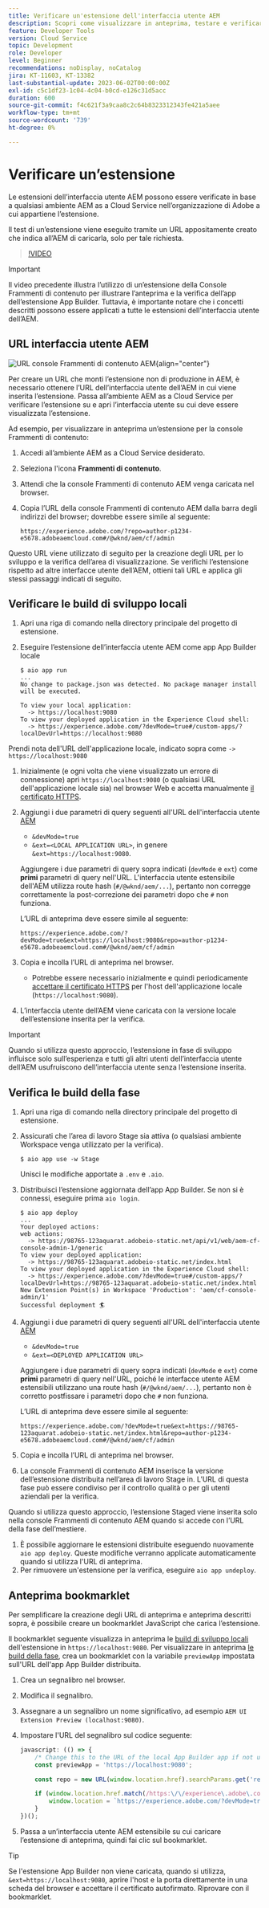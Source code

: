 ```yaml
---
title: Verificare un'estensione dell'interfaccia utente AEM
description: Scopri come visualizzare in anteprima, testare e verificare un’estensione dell’interfaccia utente AEM prima di distribuirla in produzione.
feature: Developer Tools
version: Cloud Service
topic: Development
role: Developer
level: Beginner
recommendations: noDisplay, noCatalog
jira: KT-11603, KT-13382
last-substantial-update: 2023-06-02T00:00:00Z
exl-id: c5c1df23-1c04-4c04-b0cd-e126c31d5acc
duration: 600
source-git-commit: f4c621f3a9caa8c2c64b8323312343fe421a5aee
workflow-type: tm+mt
source-wordcount: '739'
ht-degree: 0%

---
```


# Verificare un’estensione

Le estensioni dell’interfaccia utente AEM possono essere verificate in base a qualsiasi ambiente AEM as a Cloud Service nell’organizzazione di Adobe a cui appartiene l’estensione.

Il test di un’estensione viene eseguito tramite un URL appositamente creato che indica all’AEM di caricarla, solo per tale richiesta.

>[!VIDEO](https://video.tv.adobe.com/v/3412877?quality=12&learn=on)

>[!IMPORTANT]
>
> Il video precedente illustra l’utilizzo di un’estensione della Console Frammenti di contenuto per illustrare l’anteprima e la verifica dell’app dell’estensione App Builder. Tuttavia, è importante notare che i concetti descritti possono essere applicati a tutte le estensioni dell’interfaccia utente dell’AEM.

## URL interfaccia utente AEM

![URL console Frammenti di contenuto AEM](./assets/verify/content-fragment-console-url.png){align="center"}

Per creare un URL che monti l’estensione non di produzione in AEM, è necessario ottenere l’URL dell’interfaccia utente dell’AEM in cui viene inserita l’estensione. Passa all’ambiente AEM as a Cloud Service per verificare l’estensione su e apri l’interfaccia utente su cui deve essere visualizzata l’estensione.

Ad esempio, per visualizzare in anteprima un’estensione per la console Frammenti di contenuto:

1. Accedi all’ambiente AEM as a Cloud Service desiderato.
1. Seleziona l&#39;icona __Frammenti di contenuto__.
1. Attendi che la console Frammenti di contenuto AEM venga caricata nel browser.
1. Copia l’URL della console Frammenti di contenuto AEM dalla barra degli indirizzi del browser; dovrebbe essere simile al seguente:

   ```
   https://experience.adobe.com/?repo=author-p1234-e5678.adobeaemcloud.com#/@wknd/aem/cf/admin
   ```

Questo URL viene utilizzato di seguito per la creazione degli URL per lo sviluppo e la verifica dell’area di visualizzazione. Se verifichi l’estensione rispetto ad altre interfacce utente dell’AEM, ottieni tali URL e applica gli stessi passaggi indicati di seguito.

## Verificare le build di sviluppo locali

1. Apri una riga di comando nella directory principale del progetto di estensione.
1. Eseguire l’estensione dell’interfaccia utente AEM come app App Builder locale

   ```shell
   $ aio app run
   ...
   No change to package.json was detected. No package manager install will be executed.
   
   To view your local application:
     -> https://localhost:9080
   To view your deployed application in the Experience Cloud shell:
     -> https://experience.adobe.com/?devMode=true#/custom-apps/?localDevUrl=https://localhost:9080
   ```

Prendi nota dell&#39;URL dell&#39;applicazione locale, indicato sopra come `-> https://localhost:9080`

1. Inizialmente (e ogni volta che viene visualizzato un errore di connessione) apri `https://localhost:9080` (o qualsiasi URL dell&#39;applicazione locale sia) nel browser Web e accetta manualmente [il certificato HTTPS](https://developer.adobe.com/uix/docs/services/aem-cf-console-admin/extension-development/#accepting-the-certificate-first-time-users).
1. Aggiungi i due parametri di query seguenti all&#39;URL dell&#39;interfaccia utente [AEM](#aem-ui-url)
   + `&devMode=true`
   + `&ext=<LOCAL APPLICATION URL>`, in genere `&ext=https://localhost:9080`.

   Aggiungere i due parametri di query sopra indicati (`devMode` e `ext`) come __primi__ parametri di query nell&#39;URL. L&#39;interfaccia utente estensibile dell&#39;AEM utilizza route hash (`#/@wknd/aem/...`), pertanto non corregge correttamente la post-correzione dei parametri dopo che `#` non funziona.

   L’URL di anteprima deve essere simile al seguente:

   ```
   https://experience.adobe.com/?devMode=true&ext=https://localhost:9080&repo=author-p1234-e5678.adobeaemcloud.com#/@wknd/aem/cf/admin
   ```

1. Copia e incolla l’URL di anteprima nel browser.

   + Potrebbe essere necessario inizialmente e quindi periodicamente [accettare il certificato HTTPS](https://developer.adobe.com/uix/docs/services/aem-cf-console-admin/extension-development/#accepting-the-certificate-first-time-users) per l&#39;host dell&#39;applicazione locale (`https://localhost:9080`).

1. L’interfaccia utente dell’AEM viene caricata con la versione locale dell’estensione inserita per la verifica.

>[!IMPORTANT]
>
>Quando si utilizza questo approccio, l’estensione in fase di sviluppo influisce solo sull’esperienza e tutti gli altri utenti dell’interfaccia utente dell’AEM usufruiscono dell’interfaccia utente senza l’estensione inserita.

## Verifica le build della fase

1. Apri una riga di comando nella directory principale del progetto di estensione.
1. Assicurati che l’area di lavoro Stage sia attiva (o qualsiasi ambiente Workspace venga utilizzato per la verifica).

   ```shell
   $ aio app use -w Stage
   ```

   Unisci le modifiche apportate a `.env` e `.aio`.

1. Distribuisci l’estensione aggiornata dell’app App Builder. Se non si è connessi, eseguire prima `aio login`.

   ```shell
   $ aio app deploy
   ...
   Your deployed actions:
   web actions:
     -> https://98765-123aquarat.adobeio-static.net/api/v1/web/aem-cf-console-admin-1/generic 
   To view your deployed application:
     -> https://98765-123aquarat.adobeio-static.net/index.html
   To view your deployed application in the Experience Cloud shell:
     -> https://experience.adobe.com/?devMode=true#/custom-apps/?localDevUrl=https://98765-123aquarat.adobeio-static.net/index.html
   New Extension Point(s) in Workspace 'Production': 'aem/cf-console-admin/1'
   Successful deployment 🏄
   ```

1. Aggiungi i due parametri di query seguenti all&#39;URL dell&#39;interfaccia utente [AEM](#aem-ui-url)
   + `&devMode=true`
   + `&ext=<DEPLOYED APPLICATION URL>`

   Aggiungere i due parametri di query sopra indicati (`devMode` e `ext`) come __primi__ parametri di query nell&#39;URL, poiché le interfacce utente AEM estensibili utilizzano una route hash (`#/@wknd/aem/...`), pertanto non è corretto postfissare i parametri dopo che `#` non funziona.

   L’URL di anteprima deve essere simile al seguente:

   ```
   https://experience.adobe.com/?devMode=true&ext=https://98765-123aquarat.adobeio-static.net/index.html&repo=author-p1234-e5678.adobeaemcloud.com#/@wknd/aem/cf/admin
   ```

1. Copia e incolla l’URL di anteprima nel browser.
1. La console Frammenti di contenuto AEM inserisce la versione dell’estensione distribuita nell’area di lavoro Stage in. L’URL di questa fase può essere condiviso per il controllo qualità o per gli utenti aziendali per la verifica.

Quando si utilizza questo approccio, l’estensione Staged viene inserita solo nella console Frammenti di contenuto AEM quando si accede con l’URL della fase dell’mestiere.

1. È possibile aggiornare le estensioni distribuite eseguendo nuovamente `aio app deploy`. Queste modifiche verranno applicate automaticamente quando si utilizza l&#39;URL di anteprima.
1. Per rimuovere un&#39;estensione per la verifica, eseguire `aio app undeploy`.

## Anteprima bookmarklet

Per semplificare la creazione degli URL di anteprima e anteprima descritti sopra, è possibile creare un bookmarklet JavaScript che carica l’estensione.

Il bookmarklet seguente visualizza in anteprima le [build di sviluppo locali](#verify-local-development-builds) dell&#39;estensione in `https://localhost:9080`. Per visualizzare in anteprima [le build della fase](#verify-stage-builds), crea un bookmarklet con la variabile `previewApp` impostata sull&#39;URL dell&#39;app App Builder distribuita.

1. Crea un segnalibro nel browser.
1. Modifica il segnalibro.
1. Assegnare a un segnalibro un nome significativo, ad esempio `AEM UI Extension Preview (localhost:9080)`.
1. Impostare l&#39;URL del segnalibro sul codice seguente:

   ```javascript
   javascript: (() => {
       /* Change this to the URL of the local App Builder app if not using https://localhost:9080 */
       const previewApp = 'https://localhost:9080';
   
       const repo = new URL(window.location.href).searchParams.get('repo');
   
       if (window.location.href.match(/https:\/\/experience\.adobe\.com\/.*\/aem\/cf\/(editor|admin)\/.*/i)) {
           window.location = `https://experience.adobe.com/?devMode=true&ext=${previewApp}&repo=${repo}${window.location.hash}`;
       } 
   })();
   ```

1. Passa a un’interfaccia utente AEM estensibile su cui caricare l’estensione di anteprima, quindi fai clic sul bookmarklet.

>[!TIP]
>
> Se l&#39;estensione App Builder non viene caricata, quando si utilizza, `&ext=https://localhost:9080`, aprire l&#39;host e la porta direttamente in una scheda del browser e accettare il certificato autofirmato. Riprovare con il bookmarklet.
